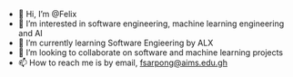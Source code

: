 - 👋 Hi, I’m @Felix
- 👀 I’m interested in software engineering, machine learning engineering and AI
- 🌱 I’m currently learning Software Engieering by ALX
- 💞️ I’m looking to collaborate on software and machine learning projects
- 📫 How to reach me is by email, fsarpong@aims.edu.gh

<!---
Grandpa-Felix/Grandpa-Felix is a ✨ special ✨ repository because its `README.md` (this file) appears on your GitHub profile.
You can click the Preview link to take a look at your changes.
--->
